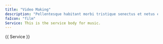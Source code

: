 ```yaml
---
title: "Video Making"
description: "Pellentesque habitant morbi tristique senectus et netus et malesuada fames."
faIcon: "film"
Service: This is the service body for music.
---
```

{{ Service }}